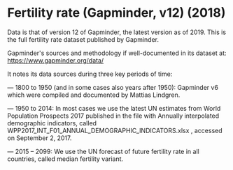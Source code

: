# Fertility rate (Gapminder, v12) (2018)

Data is that of version 12 of Gapminder, the latest version as of 2019. This is the full fertility rate dataset published by Gapminder.

Gapminder's sources and methodology if well-documented in its dataset at: https://www.gapminder.org/data/

It notes its data sources during three key periods of time:

— 1800 to 1950 (and in some cases also years after 1950): Gapminder v6 which were compiled and documented by Mattias Lindgren.

— 1950 to 2014: In most cases we use the latest UN estimates from World Population Prospects 2017 published in the file with Annually interpolated demographic indicators, called WPP2017_INT_F01_ANNUAL_DEMOGRAPHIC_INDICATORS.xlsx , accessed on September 2, 2017.

— 2015 – 2099: We use the UN forecast of future fertility rate in all countries, called median fertility variant.